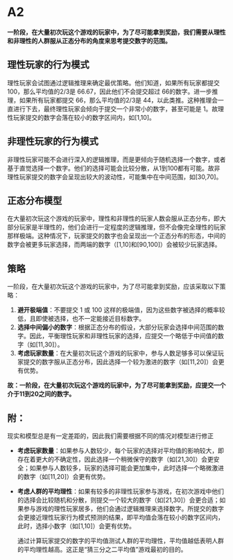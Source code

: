 # A2

**一阶段，在大量初次玩这个游戏的玩家中，为了尽可能拿到奖励，我们需要从理性和非理性的人群服从正态分布的角度来思考提交数字的范围。**



## 理性玩家的行为模式
理性玩家会试图通过逻辑推理来确定最优策略。他们知道，如果所有玩家都提交 100，那么平均值的2/3是 66.67，因此他们不会提交超过 66的数字。进一步推理，如果所有玩家都提交 66，那么平均值的2/3是 44，以此类推。这种推理会一直进行下去，最终理性玩家会倾向于提交一个非常小的数字，甚至可能是 1。故理性玩家提交的数字会落在较小的数字区间内，如[1,10]。

## 非理性玩家的行为模式
非理性玩家可能不会进行深入的逻辑推理，而是更倾向于随机选择一个数字，或者基于直觉选择一个数字。他们的选择可能会比较分散，从1到100都有可能。故非理性玩家提交的数字会呈现出较大的波动性，可能集中在中间范围，如[30,70]。

## 正态分布模型
在大量初次玩这个游戏的玩家中，理性和非理性的玩家人数会服从正态分布，即大部分玩家是半理性的，他们会进行一定程度的逻辑推理，但不会像完全理性的玩家那样极端。这种情况下，玩家提交的数字也会呈现出一个正态分布的形态，中间的数字会被更多玩家选择，而两端的数字（[1,10]和[90,100]）会被较少玩家选择。

## 策略
一阶段，在大量初次玩这个游戏的玩家中，为了尽可能拿到奖励，应该采取以下策略：

1. **避开极端值**：不要提交 1 或 100 这样的极端值，因为这些数字被选择的概率较低，且即使被选择，也不一定能接近目标数字。
2. **选择中间偏小的数字**：根据正态分布的假设，大部分玩家会选择中间范围的数字。因此，平衡理性玩家和非理性玩家的选择，应提交一个略低于中间值的数字（如[11,30]）。
3. **考虑玩家数量**：在大量初次玩这个游戏的玩家中，参与人数足够多可以保证玩家提交的数字服从正态分布，因此选择一个较为激进的数字（如[11,20]）会更有优势。



**故：一阶段，在大量初次玩这个游戏的玩家中，为了尽可能拿到奖励，应提交一个介于11到20之间的数字。**



## 附：

现实和模型总是有一定差距的，因此我们需要根据不同的情况对模型进行修正

- **考虑玩家数量**：如果参与人数较少，每个玩家的选择对平均值的影响较大，即存在着更大的不确定性，因此选择一个稍微保守的数字（如[21,30]）会更安全；如果参与人数较多，玩家的选择可能会更加集中，此时选择一个略微激进的数字（如[11,20]）会更有优势。

- **考虑人群的平均理性**：如果有较多的非理性玩家参与游戏，在初次游戏中他们的选择会比较随机和分散，则提交一个较大的数字（如[21,30]）会更合适；如果参与游戏的理性玩家居多，他们会通过逻辑推理来选择数字。所提交的数字会更接近理性玩家行为模式预测的结果，即平均值会落在较小的数字区间内，此时，选择小数字（如[1,10]）会更有优势。

  通过计算玩家提交的数字的平均值测试人群的平均理性，平均值越低表明人群的平均理性越高。这正是“猜三分之二平均值”游戏最初的目的。
